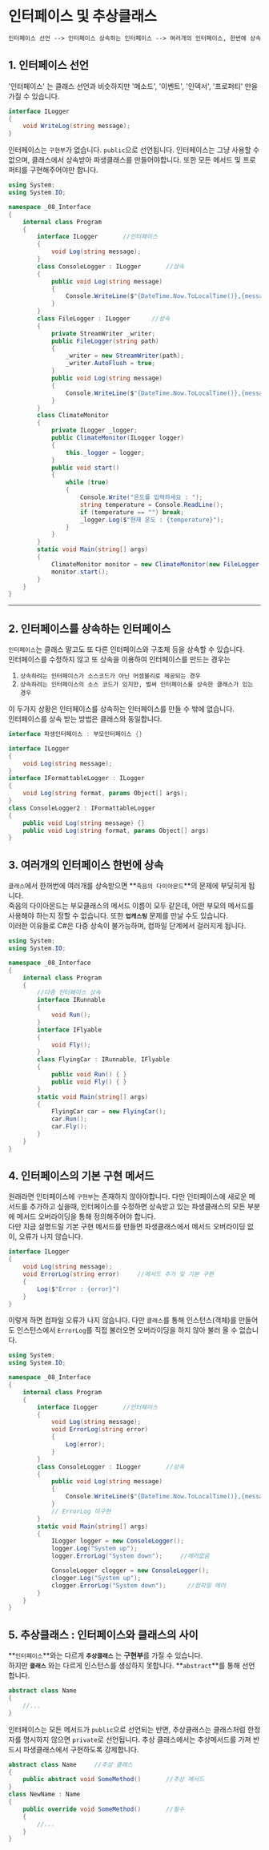 # 인터페이스 및 추상클래스

```txt
인터페이스 선언 --> 인터페이스 상속하는 인터페이스 --> 여러개의 인터페이스, 한번에 상속하기 --> 추상 클래스
```

## 1. 인터페이스 선언

'인터페이스' 는 클래스 선언과 비슷하지만 '메소드', '이벤트', '인덱서', '프로퍼티' 만을 가질 수 있습니다.

```csharp
interface ILogger
{
    void WriteLog(string message);
}
```

인터페이스는 `구현부`가 없습니다.
`public`으로 선언됩니다. 인터페이스는 그냥 사용할 수 없으며, 클래스에서 상속받아 파생클래스를 만들어야합니다.
또한 모든 메서드 및 프로퍼티를 구현해주어야만 합니다.

```csharp
using System;
using System.IO;

namespace _08_Interface
{
    internal class Program
    {
        interface ILogger       //인터페이스
        {
            void Log(string message);
        }
        class ConsoleLogger : ILogger       //상속
        {
            public void Log(string message)
            {
                Console.WriteLine($"{DateTime.Now.ToLocalTime()},{message}");
            }
        }
        class FileLogger : ILogger      //상속
        {
            private StreamWriter _writer;
            public FileLogger(string path)
            {
                _writer = new StreamWriter(path);
                _writer.AutoFlush = true;
            }
            public void Log(string message)
            {
                Console.WriteLine($"{DateTime.Now.ToLocalTime()},{message}");
            }
        }
        class ClimateMonitor
        {
            private ILogger _logger;
            public ClimateMonitor(ILogger logger)
            {
                this._logger = logger;
            }
            public void start()
            {
                while (true)
                {
                    Console.Write("온도를 입력하세요 : ");
                    string temperature = Console.ReadLine();
                    if (temperature == "") break;
                    _logger.Log($"현재 온도 : {temperature}");
                }
            }
        }
        static void Main(string[] args)
        {
            ClimateMonitor monitor = new ClimateMonitor(new FileLogger("MyLog.txt"));
            monitor.start();
        }
    }
}
```

---

## 2. 인터페이스를 상속하는 인터페이스

`인터페이스`는 클래스 말고도 또 다른 인터페이스와 구조체 등을 상속할 수 있습니다.  
인터페이스를 수정하지 않고 또 상속을 이용하여 인터페이스를 만드는 경우는

1. `상속하려는 인터페이스가 소스코드가 아닌 어셈블리로 제공되는 경우`
2. `상속하려는 인터페이스의 소스 코드가 있지만, 벌써 인터페이스를 상속한 클래스가 있는 경우`

이 두가지 상황은 인터페이스를 상속하는 인터페이스를 만들 수 밖에 없습니다.  
인터페이스를 상속 받는 방법은 클래스와 동일합니다.

```csharp
interface 파생인터페이스 : 부모인터페이스 {}

interface ILogger
{
    void Log(string message);
}
interface IFormattableLogger : ILogger
{
    void Log(string format, params Object[] args);
}
class ConsoleLogger2 : IFormattableLogger
{
    public void Log(string message) {}
    public void Log(string format, params Object[] args)
}
```

## 3. 여러개의 인터페이스 한번에 상속

`클래스`에서 한꺼번에 여러개를 상속받으면 **`죽음의 다이아몬드`**의 문제에 부딪히게 됩니다.  
죽음의 다이아몬드는 부모클래스의 메서드 이름이 모두 같은데, 어떤 부모의 메서드를 사용해야 하는지 정할 수 없습니다. 또한 **`업캐스팅`** 문제를 만날 수도 있습니다.  
이러한 이유들로 C#은 다중 상속이 불가능하며, 컴파일 단계에서 걸러지게 됩니다.

```csharp
using System;
using System.IO;

namespace _08_Interface
{
    internal class Program
    {
        //다중 인터페이스 상속
        interface IRunnable
        {
            void Run();
        }
        interface IFlyable
        {
            void Fly();
        }
        class FlyingCar : IRunnable, IFlyable
        {
            public void Run() { }
            public void Fly() { }
        }
        static void Main(string[] args)
        {
            FlyingCar car = new FlyingCar();
            car.Run();
            car.Fly();
        }
    }
}
```

## 4. 인터페이스의 기본 구현 메서드

원래라면 인터페이스에 `구현부`는 존재하지 않아야합니다. 다만 인터페이스에 새로운 메서드를 추가하고 싶을때, 인터페이스를 수정하면 상속받고 있는 파생클래스의 모든 부분에 메서드 오버라이딩을 통해 정의해주어야 합니다.  
다만 지금 설명드릴 기본 구현 메서드를 만들면 파생클래스에서 메서드 오버라이딩 없이, 오류가 나지 않습니다.

```csharp
interface ILogger
{
    void Log(string message);
    void ErrorLog(string error)     //메서드 추가 및 기본 구현
    {
        Log($"Error : {error}")
    }
}
```

이렇게 하면 컴파일 오류가 나지 않습니다.
다만 `클래스`를 통해 인스턴스(객체)를 만들어도 인스턴스에서 `ErrorLog`를 직접 불러오면 오버라이딩을 하지 않아 불러 올 수 없습니다.

```csharp
using System;
using System.IO;

namespace _08_Interface
{
    internal class Program
    {
        interface ILogger       //인터페이스
        {
            void Log(string message);
            void ErrorLog(string error)
            {
                Log(error);
            }
        }
        class ConsoleLogger : ILogger       //상속
        {
            public void Log(string message)
            {
                Console.WriteLine($"{DateTime.Now.ToLocalTime()},{message}");
            }
            // ErrorLog 미구현
        }
        static void Main(string[] args)
        {
            ILogger logger = new ConsoleLogger();
            logger.Log("System up");
            logger.ErrorLog("System down");     //에러없음

            ConsoleLogger clogger = new ConsoleLogger();
            clogger.Log("System up");
            clogger.ErrorLog("System down");      //컴파일 에러
        }
    }
}
```

## 5. 추상클래스 : 인터페이스와 클래스의 사이

**`인터페이스`**와는 다르게 **`추상클래스`** 는 **구현부**를 가질 수 있습니다.  
하지만 **`클래스`** 와는 다르게 인스턴스를 생성하지 못합니다. **`abstract`**를 통해 선언합니다.

```csharp
abstract class Name
{
    //...
}
```

인터페이스는 모든 메서드가 `public`으로 선언되는 반면, 추상클래스는 클래스처럼 한정자를 명시하지 않으면 `private`로 선언됩니다. 추상 클래스에서는 추상메서드를 가져 반드시 파생클래스에서 구현하도록 강제합니다.

```csharp
abstract class Name     //추상 클래스
{
    public abstract void SomeMethod()       //추상 메서드
}
class NewName : Name
{
    public override void SomeMethod()       //필수
    {
        //...
    }
}
```
